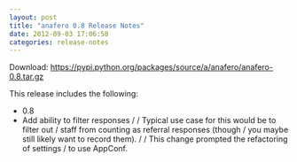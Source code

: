 ```yaml
---
layout: post
title: "anafero 0.8 Release Notes"
date: 2012-09-03 17:06:58
categories: release-notes
---
```


Download: <https://pypi.python.org/packages/source/a/anafero/anafero-0.8.tar.gz>

This release includes the following:

* 0.8
* Add ability to filter responses /  / Typical use case for this would be to filter out / staff from counting as referral responses (though / you maybe still likely want to record them). /  / This change prompted the refactoring of settings / to use AppConf.
